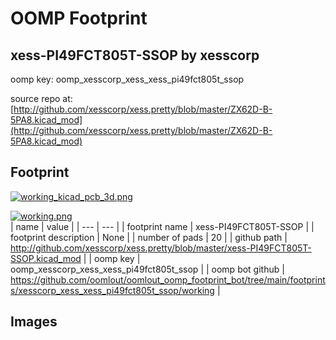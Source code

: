# OOMP Footprint  
## xess-PI49FCT805T-SSOP  by xesscorp  
  
oomp key: oomp_xesscorp_xess_xess_pi49fct805t_ssop  
  
source repo at: [http://github.com/xesscorp/xess.pretty/blob/master/ZX62D-B-5PA8.kicad_mod](http://github.com/xesscorp/xess.pretty/blob/master/ZX62D-B-5PA8.kicad_mod)  
## Footprint  
  
[![working_kicad_pcb_3d.png](working_kicad_pcb_3d_600.png)](working_kicad_pcb_3d.png)  
  
[![working.png](working_600.png)](working.png)  
| name | value | 
| --- | --- | 
| footprint name | xess-PI49FCT805T-SSOP | 
| footprint description | None | 
| number of pads | 20 | 
| github path | http://github.com/xesscorp/xess.pretty/blob/master/xess-PI49FCT805T-SSOP.kicad_mod | 
| oomp key | oomp_xesscorp_xess_xess_pi49fct805t_ssop | 
| oomp bot github | https://github.com/oomlout/oomlout_oomp_footprint_bot/tree/main/footprints/xesscorp_xess_xess_pi49fct805t_ssop/working | 
## Images  
